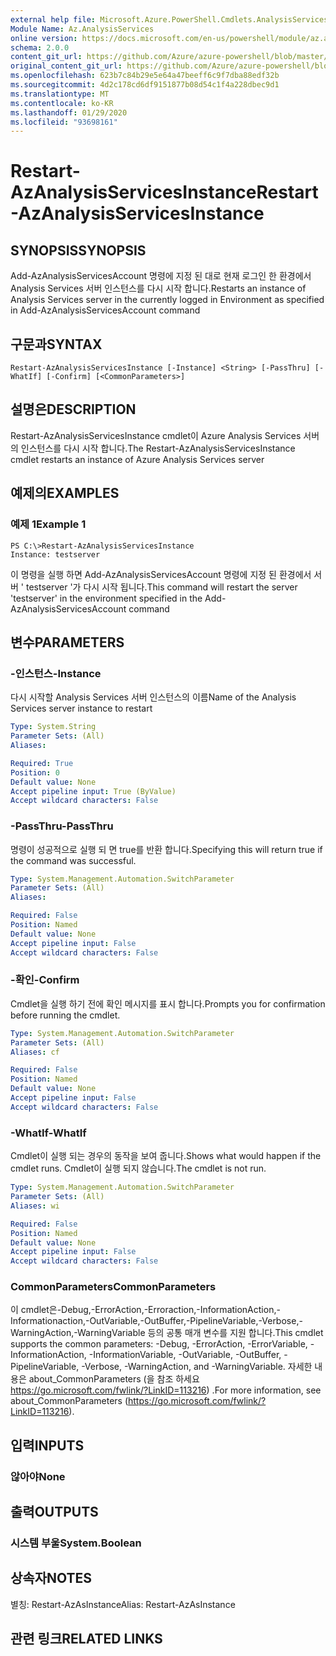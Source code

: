 ```yaml
---
external help file: Microsoft.Azure.PowerShell.Cmdlets.AnalysisServices.Dataplane.dll-Help.xml
Module Name: Az.AnalysisServices
online version: https://docs.microsoft.com/en-us/powershell/module/az.analysisservices/restart-azanalysisservicesinstance
schema: 2.0.0
content_git_url: https://github.com/Azure/azure-powershell/blob/master/src/AnalysisServices/AnalysisServices/help/Restart-AzAnalysisServicesInstance.md
original_content_git_url: https://github.com/Azure/azure-powershell/blob/master/src/AnalysisServices/AnalysisServices/help/Restart-AzAnalysisServicesInstance.md
ms.openlocfilehash: 623b7c84b29e5e64a47beeff6c9f7dba88edf32b
ms.sourcegitcommit: 4d2c178cd6df9151877b08d54c1f4a228dbec9d1
ms.translationtype: MT
ms.contentlocale: ko-KR
ms.lasthandoff: 01/29/2020
ms.locfileid: "93698161"
---
```

# <span data-ttu-id="5b0e8-101">Restart-AzAnalysisServicesInstance</span><span class="sxs-lookup"><span data-stu-id="5b0e8-101">Restart-AzAnalysisServicesInstance</span></span>

## <span data-ttu-id="5b0e8-102">SYNOPSIS</span><span class="sxs-lookup"><span data-stu-id="5b0e8-102">SYNOPSIS</span></span>
<span data-ttu-id="5b0e8-103">Add-AzAnalysisServicesAccount 명령에 지정 된 대로 현재 로그인 한 환경에서 Analysis Services 서버 인스턴스를 다시 시작 합니다.</span><span class="sxs-lookup"><span data-stu-id="5b0e8-103">Restarts an instance of Analysis Services server in the currently logged in Environment as specified in Add-AzAnalysisServicesAccount command</span></span>

## <span data-ttu-id="5b0e8-104">구문과</span><span class="sxs-lookup"><span data-stu-id="5b0e8-104">SYNTAX</span></span>

```
Restart-AzAnalysisServicesInstance [-Instance] <String> [-PassThru] [-WhatIf] [-Confirm] [<CommonParameters>]
```

## <span data-ttu-id="5b0e8-105">설명은</span><span class="sxs-lookup"><span data-stu-id="5b0e8-105">DESCRIPTION</span></span>
<span data-ttu-id="5b0e8-106">Restart-AzAnalysisServicesInstance cmdlet이 Azure Analysis Services 서버의 인스턴스를 다시 시작 합니다.</span><span class="sxs-lookup"><span data-stu-id="5b0e8-106">The Restart-AzAnalysisServicesInstance cmdlet restarts an instance of Azure Analysis Services server</span></span>

## <span data-ttu-id="5b0e8-107">예제의</span><span class="sxs-lookup"><span data-stu-id="5b0e8-107">EXAMPLES</span></span>

### <span data-ttu-id="5b0e8-108">예제 1</span><span class="sxs-lookup"><span data-stu-id="5b0e8-108">Example 1</span></span>
```
PS C:\>Restart-AzAnalysisServicesInstance
Instance: testserver
```

<span data-ttu-id="5b0e8-109">이 명령을 실행 하면 Add-AzAnalysisServicesAccount 명령에 지정 된 환경에서 서버 ' testserver '가 다시 시작 됩니다.</span><span class="sxs-lookup"><span data-stu-id="5b0e8-109">This command will restart the server 'testserver' in the environment specified in the Add-AzAnalysisServicesAccount command</span></span>

## <span data-ttu-id="5b0e8-110">변수</span><span class="sxs-lookup"><span data-stu-id="5b0e8-110">PARAMETERS</span></span>

### <span data-ttu-id="5b0e8-111">-인스턴스</span><span class="sxs-lookup"><span data-stu-id="5b0e8-111">-Instance</span></span>
<span data-ttu-id="5b0e8-112">다시 시작할 Analysis Services 서버 인스턴스의 이름</span><span class="sxs-lookup"><span data-stu-id="5b0e8-112">Name of the Analysis Services server instance to restart</span></span>

```yaml
Type: System.String
Parameter Sets: (All)
Aliases:

Required: True
Position: 0
Default value: None
Accept pipeline input: True (ByValue)
Accept wildcard characters: False
```

### <span data-ttu-id="5b0e8-113">-PassThru</span><span class="sxs-lookup"><span data-stu-id="5b0e8-113">-PassThru</span></span>
<span data-ttu-id="5b0e8-114">명령이 성공적으로 실행 되 면 true를 반환 합니다.</span><span class="sxs-lookup"><span data-stu-id="5b0e8-114">Specifying this will return true if the command was successful.</span></span>

```yaml
Type: System.Management.Automation.SwitchParameter
Parameter Sets: (All)
Aliases:

Required: False
Position: Named
Default value: None
Accept pipeline input: False
Accept wildcard characters: False
```

### <span data-ttu-id="5b0e8-115">-확인</span><span class="sxs-lookup"><span data-stu-id="5b0e8-115">-Confirm</span></span>
<span data-ttu-id="5b0e8-116">Cmdlet을 실행 하기 전에 확인 메시지를 표시 합니다.</span><span class="sxs-lookup"><span data-stu-id="5b0e8-116">Prompts you for confirmation before running the cmdlet.</span></span>

```yaml
Type: System.Management.Automation.SwitchParameter
Parameter Sets: (All)
Aliases: cf

Required: False
Position: Named
Default value: None
Accept pipeline input: False
Accept wildcard characters: False
```

### <span data-ttu-id="5b0e8-117">-WhatIf</span><span class="sxs-lookup"><span data-stu-id="5b0e8-117">-WhatIf</span></span>
<span data-ttu-id="5b0e8-118">Cmdlet이 실행 되는 경우의 동작을 보여 줍니다.</span><span class="sxs-lookup"><span data-stu-id="5b0e8-118">Shows what would happen if the cmdlet runs.</span></span>
<span data-ttu-id="5b0e8-119">Cmdlet이 실행 되지 않습니다.</span><span class="sxs-lookup"><span data-stu-id="5b0e8-119">The cmdlet is not run.</span></span>

```yaml
Type: System.Management.Automation.SwitchParameter
Parameter Sets: (All)
Aliases: wi

Required: False
Position: Named
Default value: None
Accept pipeline input: False
Accept wildcard characters: False
```

### <span data-ttu-id="5b0e8-120">CommonParameters</span><span class="sxs-lookup"><span data-stu-id="5b0e8-120">CommonParameters</span></span>
<span data-ttu-id="5b0e8-121">이 cmdlet은-Debug,-ErrorAction,-Erroraction,-InformationAction,-Informationaction,-OutVariable,-OutBuffer,-PipelineVariable,-Verbose,-WarningAction,-WarningVariable 등의 공통 매개 변수를 지원 합니다.</span><span class="sxs-lookup"><span data-stu-id="5b0e8-121">This cmdlet supports the common parameters: -Debug, -ErrorAction, -ErrorVariable, -InformationAction, -InformationVariable, -OutVariable, -OutBuffer, -PipelineVariable, -Verbose, -WarningAction, and -WarningVariable.</span></span> <span data-ttu-id="5b0e8-122">자세한 내용은 about_CommonParameters (을 참조 하세요 https://go.microsoft.com/fwlink/?LinkID=113216) .</span><span class="sxs-lookup"><span data-stu-id="5b0e8-122">For more information, see about_CommonParameters (https://go.microsoft.com/fwlink/?LinkID=113216).</span></span>

## <span data-ttu-id="5b0e8-123">입력</span><span class="sxs-lookup"><span data-stu-id="5b0e8-123">INPUTS</span></span>

### <span data-ttu-id="5b0e8-124">않아야</span><span class="sxs-lookup"><span data-stu-id="5b0e8-124">None</span></span>

## <span data-ttu-id="5b0e8-125">출력</span><span class="sxs-lookup"><span data-stu-id="5b0e8-125">OUTPUTS</span></span>

### <span data-ttu-id="5b0e8-126">시스템 부울</span><span class="sxs-lookup"><span data-stu-id="5b0e8-126">System.Boolean</span></span>

## <span data-ttu-id="5b0e8-127">상속자</span><span class="sxs-lookup"><span data-stu-id="5b0e8-127">NOTES</span></span>
<span data-ttu-id="5b0e8-128">별칭: Restart-AzAsInstance</span><span class="sxs-lookup"><span data-stu-id="5b0e8-128">Alias: Restart-AzAsInstance</span></span>

## <span data-ttu-id="5b0e8-129">관련 링크</span><span class="sxs-lookup"><span data-stu-id="5b0e8-129">RELATED LINKS</span></span>
